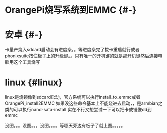 # OrangePi烧写系统到EMMC {#-}

# 安卓 {#-}

卡量产烧入sdcard启动会有进度条。。等进度条完了拔卡重启就行或者phonixsuite按住板子上的升级键。。只有唯一的开机键的就是那开机键然后连接电脑用这个工具烧写

# linux {#linux}

linux是烧镜像到sdcard启动，官方系统可以执行install\_to\_emmc或者OrangePi\_install2EMMC 如果没这些命令基本上不能烧进去启动，，是armbian之类的可以执行nand-sata-install 实在不行又想尝试一下可以把卡或镜像dd到emmc

没图。。。没图。。。没图。。。。等哪天旁边有板子了就上图。。。。。

